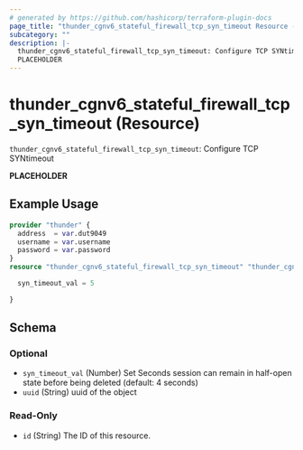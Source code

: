 ```yaml
---
# generated by https://github.com/hashicorp/terraform-plugin-docs
page_title: "thunder_cgnv6_stateful_firewall_tcp_syn_timeout Resource - terraform-provider-thunder"
subcategory: ""
description: |-
  thunder_cgnv6_stateful_firewall_tcp_syn_timeout: Configure TCP SYNtimeout
  PLACEHOLDER
---
```


# thunder_cgnv6_stateful_firewall_tcp_syn_timeout (Resource)

`thunder_cgnv6_stateful_firewall_tcp_syn_timeout`: Configure TCP SYNtimeout

__PLACEHOLDER__

## Example Usage

```terraform
provider "thunder" {
  address  = var.dut9049
  username = var.username
  password = var.password
}
resource "thunder_cgnv6_stateful_firewall_tcp_syn_timeout" "thunder_cgnv6_stateful_firewall_tcp_syn_timeout" {

  syn_timeout_val = 5

}
```

<!-- schema generated by tfplugindocs -->
## Schema

### Optional

- `syn_timeout_val` (Number) Set Seconds session can remain in half-open state before being deleted (default: 4 seconds)
- `uuid` (String) uuid of the object

### Read-Only

- `id` (String) The ID of this resource.


